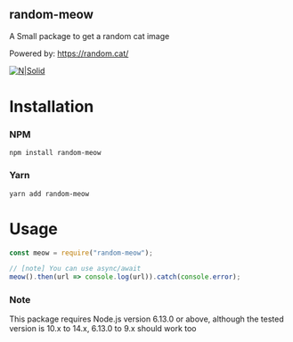 ## random-meow
A Small package to get a random cat image

Powered by: https://random.cat/

[![N|Solid](https://nodei.co/npm/random-meow.png?downloads=true&stars=false)](https://www.npmjs.org/package/random-meow)


# Installation
### NPM
```
npm install random-meow
```
### Yarn
```
yarn add random-meow
```

# Usage
```js
const meow = require("random-meow");

// [note] You can use async/await
meow().then(url => console.log(url)).catch(console.error);
```

### Note
This package requires Node.js version 6.13.0 or above, although the tested version is 10.x to 14.x, 6.13.0 to 9.x should work too